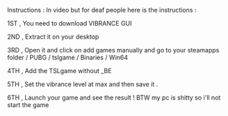 Instructions : In video but for deaf people here is the instructions :

1ST , You need to download VIBRANCE GUI

2ND , Extract it on your desktop

3RD , Open it and click on add games manually and go to your steamapps folder / PUBG / tslgame / Binaries / Win64

4TH , Add the TSLgame without _BE

5TH , Set the vibrance level at max and then save it .

6TH , Launch your game and see the result ! BTW my pc is shitty so i'll not start the game